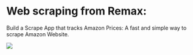 # Web scraping from Remax: 
Build a Scrape App that tracks Amazon Prices: A fast and simple way to scrape Amazon Website.

![](https://www.bestproxyreviews.com/wp-content/uploads/2019/03/scrape-Amazon.png)
